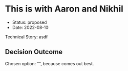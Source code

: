 # This is with Aaron and Nikhil

* Status: proposed
* Date: 2022-08-10

Technical Story: asdf

## Decision Outcome

Chosen option: "", because comes out best.
